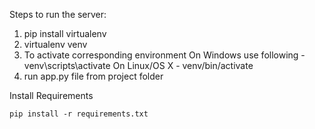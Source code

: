 Steps to run the server:

1. pip install virtualenv
2. virtualenv venv
3. To activate corresponding environment
   On Windows use following - venv\scripts\activate
   On Linux/OS X - venv/bin/activate
4. run app.py file from project folder


Install Requirements

```
pip install -r requirements.txt
```